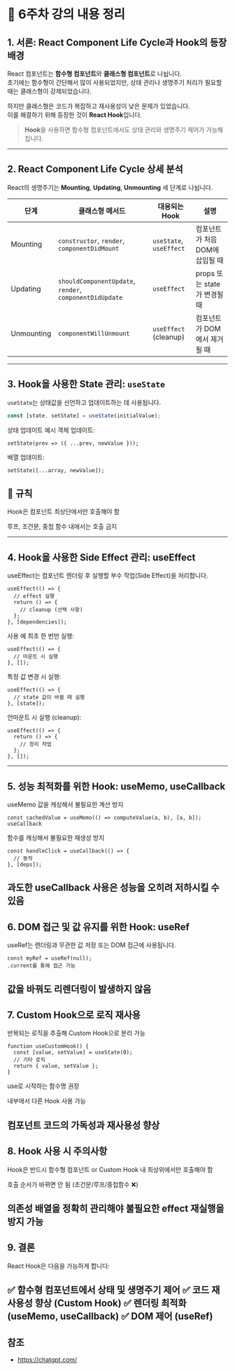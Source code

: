 # 📘 6주차 강의 내용 정리

## 1. 서론: React Component Life Cycle과 Hook의 등장 배경

React 컴포넌트는 **함수형 컴포넌트**와 **클래스형 컴포넌트**로 나뉩니다.  
초기에는 함수형이 간단해서 많이 사용되었지만, 상태 관리나 생명주기 처리가 필요할 때는 클래스형이 강제되었습니다.

하지만 클래스형은 코드가 복잡하고 재사용성이 낮은 문제가 있었습니다.  
이를 해결하기 위해 등장한 것이 **React Hook**입니다.

> **Hook**을 사용하면 함수형 컴포넌트에서도 상태 관리와 생명주기 제어가 가능해집니다.

---

## 2. React Component Life Cycle 상세 분석

React의 생명주기는 **Mounting**, **Updating**, **Unmounting** 세 단계로 나뉩니다.

| 단계        | 클래스형 메서드                                      | 대응되는 Hook         | 설명 |
|-------------|--------------------------------------------------------|------------------------|------|
| Mounting    | `constructor`, `render`, `componentDidMount`          | `useState`, `useEffect` | 컴포넌트가 처음 DOM에 삽입될 때 |
| Updating    | `shouldComponentUpdate`, `render`, `componentDidUpdate` | `useEffect`             | props 또는 state가 변경될 때 |
| Unmounting  | `componentWillUnmount`                                 | `useEffect` (cleanup)   | 컴포넌트가 DOM에서 제거될 때 |

---

## 3. Hook을 사용한 State 관리: `useState`

`useState`는 상태값을 선언하고 업데이트하는 데 사용됩니다.

```js
const [state, setState] = useState(initialValue);
```
상태 업데이트 예시
객체 업데이트:

```
setState(prev => ({ ...prev, newValue }));
```
배열 업데이트:

```
setState([...array, newValue]);
```

## 🚫 규칙
Hook은 컴포넌트 최상단에서만 호출해야 함

루프, 조건문, 중첩 함수 내에서는 호출 금지

---

## 4. Hook을 사용한 Side Effect 관리: useEffect
useEffect는 컴포넌트 렌더링 후 실행할 부수 작업(Side Effect)을 처리합니다.

```
useEffect(() => {
  // effect 실행
  return () => {
    // cleanup (선택 사항)
  };
}, [dependencies]);
```
사용 예
최초 한 번만 실행:

```
useEffect(() => {
  // 마운트 시 실행
}, []);
```

특정 값 변경 시 실행:

```
useEffect(() => {
  // state 값이 바뀔 때 실행
}, [state]);
```
언마운트 시 실행 (cleanup):

```
useEffect(() => {
  return () => {
    // 정리 작업
  };
}, []);
```
---
## 5. 성능 최적화를 위한 Hook: useMemo, useCallback
useMemo
값을 캐싱해서 불필요한 계산 방지

```
const cachedValue = useMemo(() => computeValue(a, b), [a, b]);
useCallback
```
함수를 캐싱해서 불필요한 재생성 방지

```
const handleClick = useCallback(() => {
  // 동작
}, [deps]);
```
과도한 useCallback 사용은 성능을 오히려 저하시킬 수 있음
---
## 6. DOM 접근 및 값 유지를 위한 Hook: useRef
useRef는 렌더링과 무관한 값 저장 또는 DOM 접근에 사용됩니다.

```
const myRef = useRef(null);
.current를 통해 접근 가능
```
값을 바꿔도 리렌더링이 발생하지 않음
---
## 7. Custom Hook으로 로직 재사용
반복되는 로직을 추출해 Custom Hook으로 분리 가능

```
function useCustomHook() {
  const [value, setValue] = useState(0);
  // 기타 로직
  return { value, setValue };
}
```
use로 시작하는 함수명 권장

내부에서 다른 Hook 사용 가능

컴포넌트 코드의 가독성과 재사용성 향상
---
## 8. Hook 사용 시 주의사항
Hook은 반드시 함수형 컴포넌트 or Custom Hook 내 최상위에서만 호출해야 함

호출 순서가 바뀌면 안 됨 (조건문/루프/중첩함수 ❌)

의존성 배열을 정확히 관리해야 불필요한 effect 재실행을 방지 가능
---
## 9. 결론
React Hook은 다음을 가능하게 합니다:

✅ 함수형 컴포넌트에서 상태 및 생명주기 제어
✅ 코드 재사용성 향상 (Custom Hook)
✅ 렌더링 최적화 (useMemo, useCallback)
✅ DOM 제어 (useRef)
---

## 참조

* <https://chatgpt.com/>
